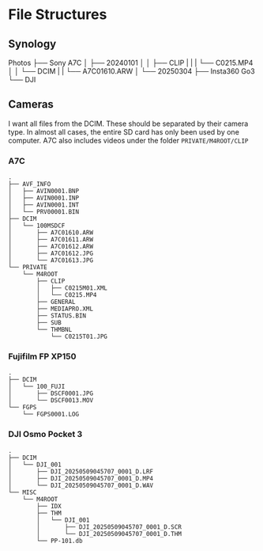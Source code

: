 # File Structures

## Synology
Photos
├── Sony A7C
│   ├── 20240101
│   │   ├── CLIP
|   |   |   └── C0215.MP4
│   │   └── DCIM
|   |       └── A7C01610.ARW
│   └── 20250304
├── Insta360 Go3
└── DJI

## Cameras
I want all files from the DCIM. These should be separated by their camera type. In almost all cases, the entire SD card has only been used by one computer.
A7C also includes videos under the folder `PRIVATE/M4ROOT/CLIP`

### A7C
```
.
├── AVF_INFO
│   ├── AVIN0001.BNP
│   ├── AVIN0001.INP
│   ├── AVIN0001.INT
│   └── PRV00001.BIN
├── DCIM
│   └── 100MSDCF
│       ├── A7C01610.ARW
│       ├── A7C01611.ARW
│       ├── A7C01612.ARW
│       ├── A7C01612.JPG
│       └── A7C01613.JPG
└── PRIVATE
    └── M4ROOT
        ├── CLIP
        │   ├── C0215M01.XML
        │   └── C0215.MP4
        ├── GENERAL
        ├── MEDIAPRO.XML
        ├── STATUS.BIN
        ├── SUB
        └── THMBNL
            └── C0215T01.JPG
```

### Fujifilm FP XP150
```
.
├── DCIM
│   └── 100_FUJI
│       ├── DSCF0001.JPG
│       └── DSCF0013.MOV
└── FGPS
    └── FGPS0001.LOG
```

### DJI Osmo Pocket 3
```
.
├── DCIM
│   └── DJI_001
│       ├── DJI_20250509045707_0001_D.LRF
│       ├── DJI_20250509045707_0001_D.MP4
│       └── DJI_20250509045707_0001_D.WAV
└── MISC
    └── M4ROOT
        ├── IDX
        ├── THM
        │   └── DJI_001
        │       ├── DJI_20250509045707_0001_D.SCR
        │       └── DJI_20250509045707_0001_D.THM
        └── PP-101.db
```